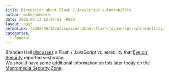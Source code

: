 ```yaml
---
title: Discussion about Flash / JavaScript vulnerability
author: mikechambers
date: 2002-06-12 12:04:01 -0800
layout: post
permalink: /2002/06/12/discussion-about-flash-javascript-vulnerability/
categories:
  - General
---
```



Branden Hall [discusses][1] a Flash / JavaScript vulnerability that [Eye on Security][2] reported yesterday.  
We should have some additional information on this later today on the [Macromedia Security Zone][3].

 [1]: http://www.waxpraxis.org/archives/000043.html#comments
 [2]: http://eyeonsecurity.net/papers/flash-xss.htm
 [3]: http://www.macromedia.com/v1/developer/SecurityZone/
